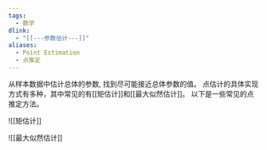 ```yaml
---
tags:
  - 数学
dlink:
  - "[[---参数估计---]]"
aliases:
  - Point Estimation
  - 点推定
---
```

从样本数据中估计总体的参数, 找到尽可能接近总体参数的值。
点估计的具体实现方式有多种，其中常见的有[[矩估计]]和[[最大似然估计]]。
以下是一些常见的点推定方法。

![[矩估计]]

![[最大似然估计]]
